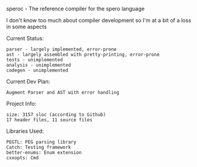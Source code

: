 speroc - The reference compiler for the spero language

I don't know too much about compiler development so I'm at a bit of a loss in some aspects

Current Status:

    parser - largely implemented, error-prone
    ast - largely assembled with pretty-printing, error-prone
    tests - unimplemented
    analysis - unimplemented
    codegen - unimplemented

Current Dev Plan:

    Augment Parser and AST with error handling

Project Info:

    size: 3157 sloc (according to Github)
    17 header files, 11 source files
    
Libraries Used:

    PEGTL: PEG parsing library
    Catch: Testing framework
    better-enums: Enum extension
    cxxopts: Cmd